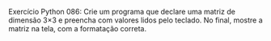Exercício Python 086: Crie um programa que declare uma matriz de dimensão 3×3 e preencha com valores lidos pelo teclado. No final, mostre a matriz na tela, com a formatação correta.